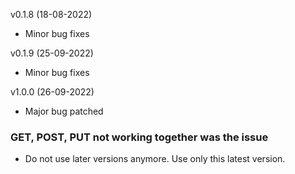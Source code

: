 v0.1.8 (18-08-2022)

* Minor bug fixes

v0.1.9 (25-09-2022)

* Minor bug fixes

v1.0.0 (26-09-2022)

* Major bug patched
### GET, POST, PUT not working together was the issue
* Do not use later versions anymore. Use only this latest version. 